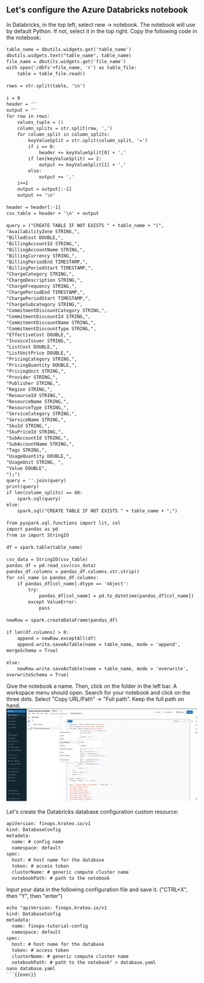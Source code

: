 ## Let's configure the Azure Databricks notebook

In Databricks, in the top left, select new -> notebook. The notebook will use by default Python. If not, select it in the top right.
Copy the following code in the notebook: 

```
table_name = dbutils.widgets.get('table_name')
dbutils.widgets.text("table_name", table_name)
file_name = dbutils.widgets.get('file_name')
with open('/dbfs'+file_name, 'r') as table_file:
    table = table_file.read()

rows = str.split(table, '\n')

i = 0
header = ''
output = ''
for row in rows:
    values_tuple = ()
    column_splits = str.split(row, ',')
    for column_split in column_splits:
        keyValueSplit = str.split(column_split, '=')
        if i == 0:
            header += keyValueSplit[0] + ','
        if len(keyValueSplit) == 2:
            output += keyValueSplit[1] + ','
        else:
            output += ','
    i+=1
    output = output[:-1]
    output += '\n'

header = header[:-1]
csv_table = header + '\n' + output

query = ("CREATE TABLE IF NOT EXISTS " + table_name + "(",
"AvailabilityZone STRING,",
"BilledCost DOUBLE,",
"BillingAccountId STRING,",
"BillingAccountName STRING,",
"BillingCurrency STRING,",
"BillingPeriodEnd TIMESTAMP,",
"BillingPeriodStart TIMESTAMP,",
"ChargeCategory STRING,",
"ChargeDescription STRING,",
"ChargeFrequency STRING,",
"ChargePeriodEnd TIMESTAMP,",
"ChargePeriodStart TIMESTAMP,",
"ChargeSubcategory STRING,",
"CommitmentDiscountCategory STRING,",
"CommitmentDiscountId STRING,",
"CommitmentDiscountName STRING,",
"CommitmentDiscountType STRING,",
"EffectiveCost DOUBLE,",
"InvoiceIssuer STRING,",
"ListCost DOUBLE,",
"ListUnitPrice DOUBLE,",
"PricingCategory STRING,",
"PricingQuantity DOUBLE,",
"PricingUnit STRING,",
"Provider STRING,",
"Publisher STRING,",
"Region STRING,",
"ResourceId STRING,",
"ResourceName STRING,",
"ResourceType STRING,",
"ServiceCategory STRING,",
"ServiceName STRING,",
"SkuId STRING,",
"SkuPriceId STRING,",
"SubAccountId STRING,",
"SubAccountName STRING,",
"Tags STRING,",
"UsageQuantity DOUBLE,",
"UsageUnit STRING, ",
"Value DOUBLE",
");")
query = ''.join(query)
print(query)
if len(column_splits) == 40:
    spark.sql(query)
else:
    spark.sql("CREATE TABLE IF NOT EXISTS " + table_name + ";")

from pyspark.sql.functions import lit, col
import pandas as pd
from io import StringIO

df = spark.table(table_name)

csv_data = StringIO(csv_table)
pandas_df = pd.read_csv(csv_data)
pandas_df.columns = pandas_df.columns.str.strip()
for col_name in pandas_df.columns:
    if pandas_df[col_name].dtype == 'object':
        try:
            pandas_df[col_name] = pd.to_datetime(pandas_df[col_name])
        except ValueError:
            pass

newRow = spark.createDataFrame(pandas_df)

if len(df.columns) > 0:
    append = newRow.exceptAll(df)
    append.write.saveAsTable(name = table_name, mode = 'append', mergeSchema = True)

else:
    newRow.write.saveAsTable(name = table_name, mode = 'overwrite', overwriteSchema = True)
```

Give the notebook a name. Then, click on the folder in the left bar. A workspace menu should open. Search for your notebook and click on the three dots. Select "Copy URL/Path" -> "Full path". Keep the full path on hand.
![databricks-notebook-fullpath](./databricks-notebook-fullpath.png)


Let's create the Databricks database configuration custom resource:
```
apiVersion: finops.krateo.io/v1
kind: DatabaseConfig
metadata:
  name: # config name
  namespace: default
spec:
  host: # host name for the database
  token: # access token
  clusterName: # generic compute cluster name
  notebookPath: # path to the notebook 
```

Input your data in the following configuration file and save it. ("CTRL+X", then "Y", then "enter")

```plain
echo "apiVersion: finops.krateo.io/v1
kind: DatabaseConfig
metadata:
  name: finops-tutorial-config
  namespace: default
spec:
  host: # host name for the database
  token: # access token
  clusterName: # generic compute cluster name
  notebookPath: # path to the notebook" > database.yaml
nano database.yaml
```{{exec}}

